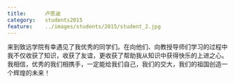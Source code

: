 ```yaml
---
title:		卢思迪
category:	students2015
feature:	../images/students/2015/student_2.jpg
---
```

来到致远学院有幸遇见了我优秀的同学们。在向他们、向教授导师们学习的过程中我不仅收获了知识，收获了友谊，更收获了帮助我从知识中获得快乐的上进之心。我相信，优秀的我们相携手，一定能给我们自己，我们的交大，我们的祖国创造一个辉煌的未来！



